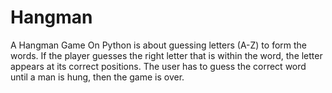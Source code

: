 # Hangman
A Hangman Game On Python is about guessing letters (A-Z) to form the words. If the player guesses the right letter that is within the word, the letter appears at its correct positions. The user has to guess the correct word until a man is hung, then the game is over.
